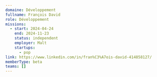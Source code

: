 ```yaml
---
domaine: Développement
fullname: François David
role: Développement
missions:
  - start: 2024-04-24
    end: 2024-11-23
    status: independent
    employer: Malt
    startups:
      - pop
link: https://www.linkedin.com/in/fran%C3%A7ois-david-414858127/
memberType: beta
teams: []
---
```

